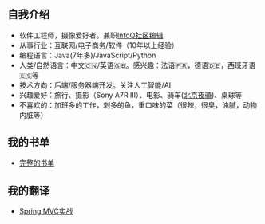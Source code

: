 # 


## 自我介绍
  * 软件工程师，摄像爱好者。兼职[InfoQ社区编辑](https://www.infoq.cn/profile/AA1BDD107B4C41/publish/all)
  * 从事行业：互联网/电子商务/软件（10年以上经验）
  * 编程语言：Java(7年多)/JavaScript/Python
  * 人类/自然语言：中文:cn:/英语:uk:。感兴趣：法语:fr:，德语:de:，西班牙语:es:等
  * 技术方向：后端/服务器端开发。关注人工智能/AI
  * 兴趣爱好：旅行、摄影（Sony A7R III）、电影、骑车([北京夜骑](https://www.bilibili.com/video/BV1bp4y1a7oT/))、桌球等
  * 不喜欢的：加班多的工作，刺多的鱼，重口味的菜（很辣，很臭，油腻，动物内脏等）
  

## 我的书单

  * [完整的书单](/zh-cn/reading)

## 我的翻译
  * [Spring MVC实战](https://item.jd.com/12164922.html)
